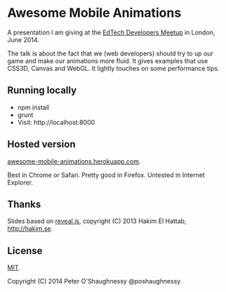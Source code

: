 # Awesome Mobile Animations

A presentation I am giving at the [EdTech Developers Meetup](http://www.meetup.com/EdTech-Developers-Meetup/events/184368552/)
in London, June 2014.

The talk is about the fact that we (web developers) should try to up our game and make our animations more fluid.
It gives examples that use CSS3D, Canvas and WebGL. It lightly touches on some performance tips.


## Running locally

* npm install
* grunt
* Visit: http://localhost:8000

## Hosted version

[awesome-mobile-animations.herokuapp.com](http://awesome-mobile-animations.herokuapp.com).

Best in Chrome or Safari. Pretty good in Firefox. Untested in Internet Explorer.

## Thanks

Slides based on [reveal.js](http://lab.hakim.se/reveal-js/), copyright (C) 2013 Hakim El Hattab, http://hakim.se.

## License

[MIT](LICENSE).

Copyright (C) 2014 Peter O'Shaughnessy @poshaughnessy
